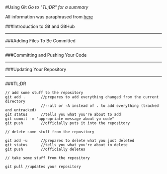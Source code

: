 #Using Git
*Go to "TL;DR" for a summary*

All information was paraphrased from [here](www.github.com/getting-started "GitHub")

###Introduction to Git and GitHub


----------------------------------------------------------
###Adding Files To Be Committed


----------------------------------------------------------
###Committing and Pushing Your Code


----------------------------------------------------------
###Updating Your Repository


----------------------------------------------------------
###TL;DR
```
// add some stuff to the repository
git add . 		//prepares to add everything changed from the current directory
				//--all or -A instead of . to add everything (tracked and untracked)
git status 		//tells you what you're about to add
git commit -m "appropriate message about yo code"
git push 		//officially puts it into the repository

// delete some stuff from the repository

git add -u 		//prepares to delete what you just deleted
git status 		//tells you what you're about to delete
git push 		//officially deletes

// take some stuff from the repository

git pull //updates your repository
```